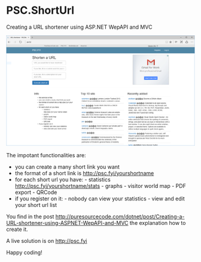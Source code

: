 # PSC.ShortUrl
Creating a URL shortener using ASP.NET WepAPI and MVC

![PSC.FYI](https://github.com/erossini/PSC.ShortUrl/blob/master/Screenshot%20PSCFYI.PNG?raw=true)

The impotant functionalities are:

- you can create a many short link you want
- the format of a short link is http://psc.fyi/yourshortname
- for each short url you have: 
      - statistics http://psc.fyi/yourshortname/stats 
      - graphs 
      - visitor world map 
      - PDF export 
      - QRCode 
- if you register on it:
      - nobody can view your statistics
      - view and edit your short url list

You find in the post http://puresourcecode.com/dotnet/post/Creating-a-URL-shortener-using-ASPNET-WepAPI-and-MVC the explanation how to create it.

A live solution is on http://psc.fyi

Happy coding!
